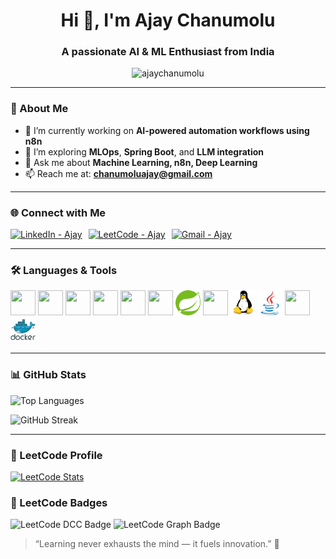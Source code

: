 <h1 align="center">Hi 👋, I'm Ajay Chanumolu</h1>
<h3 align="center">A passionate AI & ML Enthusiast from India</h3>

<p align="center">
  <img src="https://komarev.com/ghpvc/?username=ajaychanumolu&label=Profile%20views&color=0e75b6&style=flat" alt="ajaychanumolu" />
</p>

---

### 🧠 About Me

- 🔭 I’m currently working on **AI-powered automation workflows using n8n**
- 🌱 I’m exploring **MLOps**, **Spring Boot**, and **LLM integration**
- 💬 Ask me about **Machine Learning, n8n, Deep Learning**
- 📫 Reach me at: **chanumoluajay@gmail.com**

---

### 🌐 Connect with Me




<p align="left" style="display: flex; gap: 10px;">
  <a href="https://linkedin.com/in/ajaychanumolu" target="_blank">
    <img src="https://raw.githubusercontent.com/rahuldkjain/github-profile-readme-generator/master/src/images/icons/Social/linked-in-alt.svg" alt="LinkedIn - Ajay" height="30" width="40" />
  </a>
  <a href="https://leetcode.com/u/Ajay_chanumolu/" target="_blank">
    <img src="https://raw.githubusercontent.com/rahuldkjain/github-profile-readme-generator/master/src/images/icons/Social/leet-code.svg" alt="LeetCode - Ajay" height="30" width="40" />
  </a>
  <a href="mailto:chanumoluajay@gmail.com" target="_blank">
    <img src="https://www.svgrepo.com/show/452213/gmail.svg" alt="Gmail - Ajay" height="30" width="40" />
  </a>
</p>


---

### 🛠️ Languages & Tools

<p align="left">
  <a href="https://www.python.org" target="_blank"><img src="https://cdn.jsdelivr.net/gh/devicons/devicon/icons/python/python-original.svg" width="40" height="40" /></a>
  <a href="https://scikit-learn.org" target="_blank"><img src="https://upload.wikimedia.org/wikipedia/commons/0/05/Scikit_learn_logo_small.svg" width="40" height="40" /></a>
  <a href="https://www.tensorflow.org" target="_blank"><img src="https://www.vectorlogo.zone/logos/tensorflow/tensorflow-icon.svg" width="40" height="40" /></a>
  <a href="https://pytorch.org" target="_blank"><img src="https://www.vectorlogo.zone/logos/pytorch/pytorch-icon.svg" width="40" height="40" /></a>
  <a href="https://pandas.pydata.org" target="_blank"><img src="https://cdn.jsdelivr.net/gh/devicons/devicon/icons/pandas/pandas-original.svg" width="40" height="40" /></a>
  <a href="https://seaborn.pydata.org" target="_blank"><img src="https://seaborn.pydata.org/_images/logo-mark-lightbg.svg" width="40" height="40" /></a>
  <a href="https://spring.io/projects/spring-boot" target="_blank"><img src="https://raw.githubusercontent.com/devicons/devicon/master/icons/spring/spring-original.svg" width="40" height="40" /></a>
  <a href="https://git-scm.com/" target="_blank"><img src="https://www.vectorlogo.zone/logos/git-scm/git-scm-icon.svg" width="40" height="40" /></a>
  <a href="https://www.linux.org/" target="_blank"><img src="https://raw.githubusercontent.com/devicons/devicon/master/icons/linux/linux-original.svg" width="40" height="40" /></a>
  <a href="https://www.java.com/" target="_blank"><img src="https://raw.githubusercontent.com/devicons/devicon/master/icons/java/java-original.svg" width="40" height="40" /></a>
  <a href="https://www.postman.com/" target="_blank"><img src="https://www.vectorlogo.zone/logos/getpostman/getpostman-icon.svg" width="40" height="40" /></a>
  <a href="https://www.docker.com/" target="_blank"><img src="https://raw.githubusercontent.com/devicons/devicon/master/icons/docker/docker-original-wordmark.svg" width="40" height="40" /></a>
</p>

---

### 📊 GitHub Stats

<p>
  <img src="https://github-readme-stats.vercel.app/api/top-langs?username=ajaychanumolu&show_icons=true&locale=en&layout=compact&theme=vision-friendly-dark" alt="Top Languages" />
</p>



<p>
  <img src="https://github-readme-streak-stats.herokuapp.com/?user=ajaychanumolu&theme=vision-friendly-dark" alt="GitHub Streak" />
</p>

---

### 🧠 LeetCode Profile

[![LeetCode Stats](https://leetcard.jacoblin.cool/Ajay_chanumolu?theme=dark&font=baloo)](https://leetcode.com/u/Ajay_chanumolu/)

<h3>🏅 LeetCode Badges</h3>
<p>
  <img src="https://leetcode.com/static/images/badges/dcc-2025-4.png" alt="LeetCode DCC Badge" width="120" />
  <img src="https://assets.leetcode.com/static_assets/others/lg2550.png" alt="LeetCode Graph Badge" width="120" />
</p>


> “Learning never exhausts the mind — it fuels innovation.” 🚀
